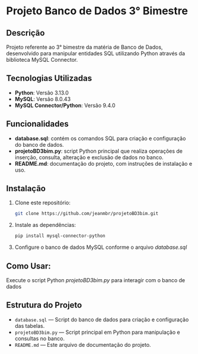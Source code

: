 # Projeto Banco de Dados 3° Bimestre

## Descrição
Projeto referente ao 3° bimestre da matéria de Banco de Dados, desenvolvido para manipular entidades SQL utilizando Python através da biblioteca MySQL Connector.

## Tecnologias Utilizadas
- **Python**: Versão 3.13.0
- **MySQL**: Versão 8.0.43
- **MySQL Connector/Python**: Versão 9.4.0

 ## Funcionalidades
- **database.sql**: contém os comandos SQL para criação e configuração do banco de dados.
- **projetoBD3bim.py**: script Python principal que realiza operações de inserção, consulta, alteração e exclusão de dados no banco.
- **README.md**: documentação do projeto, com instruções de instalação e uso.

## Instalação
1. Clone este repositório:
   ```bash
   git clone https://github.com/jeanmbr/projetoBD3bim.git
2. Instale as dependências:
   ```bash
   pip install mysql-connector-python
3. Configure o banco de dados MySQL conforme o arquivo *database.sql* 

## Como Usar:
Execute o script Python *projetoBD3bim.py* para interagir com o banco de dados

## Estrutura do Projeto

- `database.sql` — Script do banco de dados para criação e configuração das tabelas.
- `projetoBD3bim.py` — Script principal em Python para manipulação e consultas no banco.
- `README.md` — Este arquivo de documentação do projeto.
